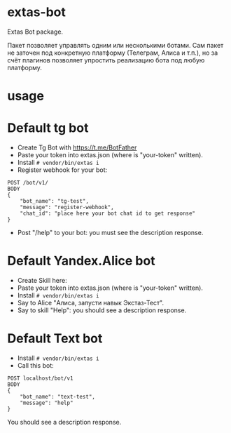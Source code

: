 # extas-bot

Extas Bot package.

Пакет позволяет управлять одним или несколькими ботами.
Сам пакет не заточен под конкретную платформу (Телеграм, Алиса и т.п.), но за счёт плагинов позволяет упростить реализацию бота под любую платформу.

# usage

# Default tg bot

- Create Tg Bot with https://t.me/BotFather
- Paste your token into extas.json (where is "your-token" written).
- Install `# vendor/bin/extas i`
- Register webhook for your bot:

```
POST /bot/v1/
BODY
{
    "bot_name": "tg-test",
    "message": "register-webhook",
    "chat_id": "place here your bot chat id to get response"
}
```

- Post "/help" to your bot: you must see the description response.

# Default Yandex.Alice bot

- Create Skill here: 
- Paste your token into extas.json (where is "your-token" written).
- Install `# vendor/bin/extas i`
- Say to Alice "Алиса, запусти навык Экстаз-Тест".
- Say to skill "Help": you should see a description response.

# Default Text bot

- Install `# vendor/bin/extas i`
- Call this bot:

```
POST localhost/bot/v1
BODY
{
    "bot_name": "text-test",
    "message": "help"
}
```

You should see a description response.